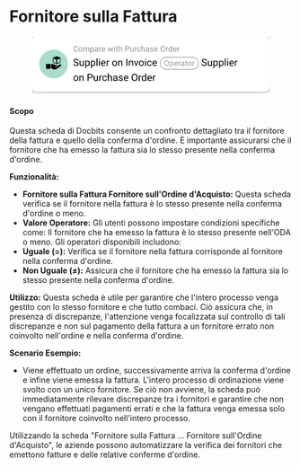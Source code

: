 # Fornitore sulla Fattura

<figure><img src="../../../.gitbook/assets/image (1).png" alt=""><figcaption></figcaption></figure>

#### **Scopo**

Questa scheda di Docbits consente un confronto dettagliato tra il fornitore della fattura e quello della conferma d'ordine. È importante assicurarsi che il fornitore che ha emesso la fattura sia lo stesso presente nella conferma d'ordine.

**Funzionalità:**

* **Fornitore sulla Fattura Fornitore sull'Ordine d'Acquisto:** Questa scheda verifica se il fornitore nella fattura è lo stesso presente nella conferma d'ordine o meno.
* **Valore Operatore:** Gli utenti possono impostare condizioni specifiche come: Il fornitore che ha emesso la fattura è lo stesso presente nell'ODA o meno. Gli operatori disponibili includono:
* **Uguale (=):** Verifica se il fornitore nella fattura corrisponde al fornitore nella conferma d'ordine.
* **Non Uguale (≠):** Assicura che il fornitore che ha emesso la fattura sia lo stesso presente nella conferma d'ordine.

**Utilizzo:** Questa scheda è utile per garantire che l'intero processo venga gestito con lo stesso fornitore e che tutto combaci. Ciò assicura che, in presenza di discrepanze, l'attenzione venga focalizzata sul controllo di tali discrepanze e non sul pagamento della fattura a un fornitore errato non coinvolto nell'ordine e nella conferma d'ordine.

**Scenario Esempio:**

* Viene effettuato un ordine, successivamente arriva la conferma d'ordine e infine viene emessa la fattura. L'intero processo di ordinazione viene svolto con un unico fornitore. Se ciò non avviene, la scheda può immediatamente rilevare discrepanze tra i fornitori e garantire che non vengano effettuati pagamenti errati e che la fattura venga emessa solo con il fornitore coinvolto nell'intero processo.

Utilizzando la scheda "Fornitore sulla Fattura ... Fornitore sull'Ordine d'Acquisto", le aziende possono automatizzare la verifica dei fornitori che emettono fatture e delle relative conferme d'ordine.
